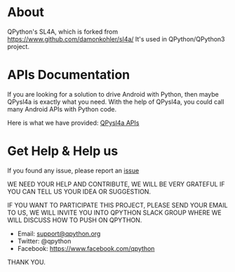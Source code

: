 # About
QPython's SL4A, which is forked from https://www.github.com/damonkohler/sl4a/
It's used in QPython/QPython3 project.

# APIs Documentation
If you are looking for a solution to drive Android with Python, then maybe QPysl4a is exactly what you need. With the help of QPysl4a, you could call many Android APIs with Python code.

Here is what we have provided: [QPysl4a APIs](APIs.rst)

# Get Help & Help us
If you found any issue, please report an [issue](https://github.com/qpython-android/qpysl4a/issues)

WE NEED YOUR HELP AND CONTRIBUTE, WE WILL BE VERY GRATEFUL IF YOU CAN TELL US YOUR IDEA OR SUGGESTION.

IF YOU WANT TO PARTICIPATE THIS PROJECT, PLEASE SEND YOUR EMAIL TO US, WE WILL INVITE YOU INTO QPYTHON SLACK GROUP WHERE WE WILL DISCUSS HOW TO PUSH ON QPYTHON.

- Email: support@qpython.org
- Twitter: @qpython
- Facebook: https://www.facebook.com/qpython

THANK YOU.
